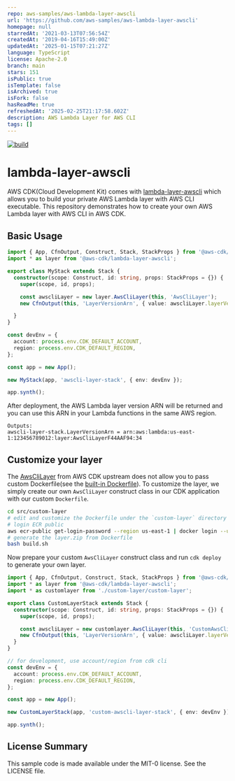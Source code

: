 ```yaml
---
repo: aws-samples/aws-lambda-layer-awscli
url: 'https://github.com/aws-samples/aws-lambda-layer-awscli'
homepage: null
starredAt: '2021-03-13T07:56:54Z'
createdAt: '2019-04-16T15:49:00Z'
updatedAt: '2025-01-15T07:21:27Z'
language: TypeScript
license: Apache-2.0
branch: main
stars: 151
isPublic: true
isTemplate: false
isArchived: true
isFork: false
hasReadMe: true
refreshedAt: '2025-02-25T21:17:58.602Z'
description: AWS Lambda Layer for AWS CLI
tags: []
---
```


[![build](https://github.com/aws-samples/aws-lambda-layer-awscli/actions/workflows/build.yml/badge.svg)](https://github.com/aws-samples/aws-lambda-layer-awscli/actions/workflows/build.yml)

# lambda-layer-awscli

AWS CDK(Cloud Development Kit) comes with [lambda-layer-awscli](https://github.com/aws/aws-cdk/tree/master/packages/%40aws-cdk/lambda-layer-awscli) which allows you to build your private AWS Lambda layer with AWS CLI executable. This repository demonstrates how to create your own AWS Lambda layer with AWS CLI in AWS CDK.


## Basic Usage

```ts
import { App, CfnOutput, Construct, Stack, StackProps } from '@aws-cdk/core';
import * as layer from '@aws-cdk/lambda-layer-awscli';

export class MyStack extends Stack {
  constructor(scope: Construct, id: string, props: StackProps = {}) {
    super(scope, id, props);

    const awscliLayer = new layer.AwsCliLayer(this, 'AwsCliLayer');
    new CfnOutput(this, 'LayerVersionArn', { value: awscliLayer.layerVersionArn })

  }
}

const devEnv = {
  account: process.env.CDK_DEFAULT_ACCOUNT,
  region: process.env.CDK_DEFAULT_REGION,
};

const app = new App();

new MyStack(app, 'awscli-layer-stack', { env: devEnv });

app.synth();
```

After deployment, the AWS Lambda layer version ARN will be returned and you can use this ARN in your Lambda functions in the same AWS region.

```
Outputs:
awscli-layer-stack.LayerVersionArn = arn:aws:lambda:us-east-1:123456789012:layer:AwsCliLayerF44AAF94:34
```

## Customize your layer

The [AwsCliLayer](https://github.com/aws/aws-cdk/blob/6e2a3e0f855221df98f78f6465586d5524f5c7d5/packages/%40aws-cdk/lambda-layer-awscli/lib/awscli-layer.ts#L10-L20) from AWS CDK upstream does not allow you to pass custom Dockerfile(see the [built-in Dockerfile](https://github.com/aws/aws-cdk/blob/master/packages/%40aws-cdk/lambda-layer-awscli/layer/Dockerfile)). To customize the layer, we simply create our own `AwsCliLayer` construct class in our CDK application with our custom `Dockerfile`.

```sh
cd src/custom-layer
# edit and customize the Dockerfile under the `custom-layer` directory
# login ECR public
aws ecr-public get-login-password --region us-east-1 | docker login --username AWS --password-stdin public.ecr.aws
# generate the layer.zip from Dockerfile
bash build.sh
```

Now prepare your custom `AwsCliLayer` construct class and run `cdk deploy` to generate your own layer.


```ts
import { App, CfnOutput, Construct, Stack, StackProps } from '@aws-cdk/core';
import * as layer from '@aws-cdk/lambda-layer-awscli';
import * as customlayer from './custom-layer/custom-layer';

export class CustomLayerStack extends Stack {
  constructor(scope: Construct, id: string, props: StackProps = {}) {
    super(scope, id, props);

    const awscliLayer = new customlayer.AwsCliLayer(this, 'CustomAwsCliLayer');
    new CfnOutput(this, 'LayerVersionArn', { value: awscliLayer.layerVersionArn });
  }
}

// for development, use account/region from cdk cli
const devEnv = {
  account: process.env.CDK_DEFAULT_ACCOUNT,
  region: process.env.CDK_DEFAULT_REGION,
};

const app = new App();

new CustomLayerStack(app, 'custom-awscli-layer-stack', { env: devEnv });

app.synth();
```

## License Summary

This sample code is made available under the MIT-0 license. See the LICENSE file.

